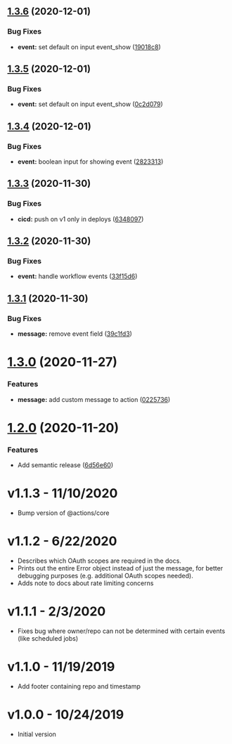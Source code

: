 ## [1.3.6](https://github.com/mirta-com/github-action-slack-notify-build/compare/v1.3.5...v1.3.6) (2020-12-01)


### Bug Fixes

* **event:** set default on input event_show ([19018c8](https://github.com/mirta-com/github-action-slack-notify-build/commit/19018c83a73fa321617e8316d335cd1cf5785e7e))

## [1.3.5](https://github.com/mirta-com/github-action-slack-notify-build/compare/v1.3.4...v1.3.5) (2020-12-01)


### Bug Fixes

* **event:** set default on input event_show ([0c2d079](https://github.com/mirta-com/github-action-slack-notify-build/commit/0c2d079899583650205284a61c428a91dbf23a59))

## [1.3.4](https://github.com/mirta-com/github-action-slack-notify-build/compare/v1.3.3...v1.3.4) (2020-12-01)


### Bug Fixes

* **event:** boolean input for showing event ([2823313](https://github.com/mirta-com/github-action-slack-notify-build/commit/28233135b0a762388780cd1dacf08153710477df))

## [1.3.3](https://github.com/mirta-com/github-action-slack-notify-build/compare/v1.3.2...v1.3.3) (2020-11-30)


### Bug Fixes

* **cicd:** push on v1 only in deploys ([6348097](https://github.com/mirta-com/github-action-slack-notify-build/commit/634809762030b25a549fc976f006a70ce6ace4a6))

## [1.3.2](https://github.com/mirta-com/github-action-slack-notify-build/compare/v1.3.1...v1.3.2) (2020-11-30)


### Bug Fixes

* **event:** handle workflow events ([33f15d6](https://github.com/mirta-com/github-action-slack-notify-build/commit/33f15d6b2748f74d7ec06495203dbbf95ceadacc))

## [1.3.1](https://github.com/daleMirta/github-action-slack-notify-build/compare/v1.3.0...v1.3.1) (2020-11-30)


### Bug Fixes

* **message:** remove event field ([39c1fd3](https://github.com/daleMirta/github-action-slack-notify-build/commit/39c1fd3b0a017eb6bb667440e8ff1e929d08ad7a))

# [1.3.0](https://github.com/daleMirta/github-action-slack-notify-build/compare/v1.2.0...v1.3.0) (2020-11-27)


### Features

* **message:** add custom message to action ([0225736](https://github.com/daleMirta/github-action-slack-notify-build/commit/0225736f198788968effe1056a2b872b7cff833f))

# [1.2.0](https://github.com/voxmedia/github-action-slack-notify-build/compare/v1.1.3...v1.2.0) (2020-11-20)


### Features

* Add semantic release ([6d56e60](https://github.com/voxmedia/github-action-slack-notify-build/commit/6d56e60b7083b18466446dcf4b45f1b566235400))

# v1.1.3 - 11/10/2020

- Bump version of @actions/core

# v1.1.2 - 6/22/2020

- Describes which OAuth scopes are required in the docs.
- Prints out the entire Error object instead of just the message, for better debugging purposes (e.g. additional OAuth scopes needed).
- Adds note to docs about rate limiting concerns

# v1.1.1 - 2/3/2020

- Fixes bug where owner/repo can not be determined with certain events (like scheduled jobs)

# v1.1.0 - 11/19/2019

- Add footer containing repo and timestamp

# v1.0.0 - 10/24/2019

- Initial version
